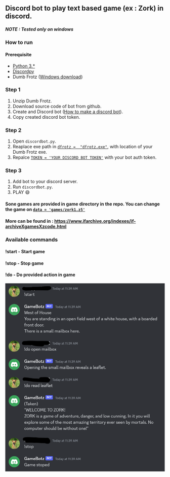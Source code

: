 ## Discord bot to play text based game (ex : Zork) in discord. 

##### NOTE : Tested only on windows
### How to run 

#### Prerequisite 
* [Python 3.*](https://www.python.org/downloads/) 
* [Discordpy](https://discordpy.readthedocs.io/en/stable/)
* Dumb Frotz ([Windows download](http://www.ifarchive.org/if-archive/infocom/interpreters/frotz/dfrotz.zip))

### Step 1
1. Unzip Dumb Frotz.
2. Download source code of bot from github.
3. Create and Discord bot ([How to make a discord bot](https://discord.com/developers/docs/getting-started)).
4. Copy created discord bot token.

### Step 2
1. Open `discordbot.py`.
2. Reaplace exe path in [`dfrotz =  "dfrotz.exe"`](https://github.com/thilina27/TextGameDiscordBot/blob/3c69791f82ffc416bad56a3e5be0abda524abd04/discordbot.py#L8), with location of your Dumb Frotz exe.
3. Repalce [`TOKEN = 'YOUR DISCORD BOT TOKEN'`](https://github.com/thilina27/TextGameDiscordBot/blob/3c69791f82ffc416bad56a3e5be0abda524abd04/discordbot.py#L17C1-L17C33) with your bot auth token.

### Step 3 
1. Add bot to your discord server.
2. Run `discordbot.py`.
3. PLAY 😄

#### Sone games are provided in game directory in the repo. You can change the game on [`data = 'games/zork1.z5'`](https://github.com/thilina27/TextGameDiscordBot/blob/0a7c3ad1883abd93df99c102baad792c79f1d848/discordbot.py#L13)
#### More can be found in : https://www.ifarchive.org/indexes/if-archiveXgamesXzcode.html

### Available commands 
#### !start - Start game 
#### !stop  - Stop game
#### !do <action> - Do provided action in game

![Sample](https://github.com/thilina27/TextGameDiscordBot/blob/main/sample.png)
